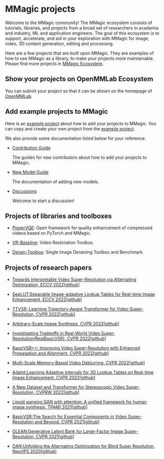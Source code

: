 # MMagic projects

Welcome to the MMagic community!
The MMagic ecosystem consists of tutorials, libraries, and projects from a broad set of researchers in academia and industry, ML and application engineers.
The goal of this ecosystem is to support, accelerate, and aid in your exploration with MMagic for image, video, 3D content generation, editing and processing.

Here are a few projects that are built upon MMagic. They are examples of how to use MMagic as a library, to make your projects more maintainable.
Please find more projects in [MMagic Ecosystem](https://openmmlab.com/ecosystem).

## Show your projects on OpenMMLab Ecosystem

You can submit your project so that it can be shown on the homepage of [OpenMMLab](https://openmmlab.com/ecosystem).

## Add example projects to MMagic

Here is an [example project](../../../projects/example_project) about how to add your projects to MMagic.
You can copy and create your own project from the [example project](../../../projects/example_project).

We also provide some documentation listed below for your reference:

- [Contribution Guide](https://mmagic.readthedocs.io/en/latest/community/contributing.html)

  The guides for new contributors about how to add your projects to MMagic.

- [New Model Guide](https://mmagic.readthedocs.io/en/latest/howto/models.html)

  The documentation of adding new models.

- [Discussions](https://github.com/open-mmlab/mmagic/discussions)

  Welcome to start a discussion!

## Projects of libraries and toolboxes

- [PowerVQE](https://github.com/ryanxingql/powervqe): Open framework for quality enhancement of compressed videos based on PyTorch and MMagic.

- [VR-Baseline](https://github.com/linjing7/VR-Baseline): Video Restoration Toolbox.

- [Derain-Toolbox](https://github.com/biubiubiiu/derain-toolbox): Single Image Deraining Toolbox and Benchmark

## Projects of research papers

- [Towards Interpretable Video Super-Resolution via Alternating Optimization, ECCV 2022](https://arxiv.org/abs/2207.10765)[\[github\]](https://github.com/caojiezhang/DAVSR)

- [SepLUT:Separable Image-adaptive Lookup Tables for Real-time Image Enhancement, ECCV 2022](https://arxiv.org/abs/2207.08351)[\[github\]](https://github.com/ImCharlesY/SepLUT)

- [TTVSR: Learning Trajectory-Aware Transformer for Video Super-Resolution, CVPR 2022](https://arxiv.org/abs/2204.04216)[\[github\]](https://github.com/researchmm/TTVSR)

- [Arbitrary-Scale Image Synthesis, CVPR 2022](https://arxiv.org/pdf/2204.02273.pdf)[\[github\]](https://github.com/vglsd/ScaleParty)

- [Investigating Tradeoffs in Real-World Video Super-Resolution(RealBasicVSR), CVPR 2022](https://arxiv.org/abs/2111.12704)[\[github\]](https://github.com/ckkelvinchan/RealBasicVSR)

- [BasicVSR++: Improving Video Super-Resolution with Enhanced Propagation and Alignment, CVPR 2022](https://arxiv.org/abs/2104.13371)[\[github\]](https://github.com/ckkelvinchan/BasicVSR_PlusPlus)

- [Multi-Scale Memory-Based Video Deblurring, CVPR 2022](https://arxiv.org/abs/2204.02977)[\[github\]](https://github.com/jibo27/MemDeblur)

- [AdaInt:Learning Adaptive Intervals for 3D Lookup Tables on Real-time Image Enhancement, CVPR 2022](https://arxiv.org/abs/2204.13983)[\[github\]](https://github.com/ImCharlesY/AdaInt)

- [A New Dataset and Transformer for Stereoscopic Video Super-Resolution, CVPRW 2022](https://openaccess.thecvf.com/content/CVPR2022W/NTIRE/papers/Imani_A_New_Dataset_and_Transformer_for_Stereoscopic_Video_Super-Resolution_CVPRW_2022_paper.pdf)[\[github\]](https://github.com/H-deep/Trans-SVSR)

- [Liquid warping GAN with attention: A unified framework for human image synthesis, TPAMI 2021](https://arxiv.org/pdf/2011.09055.pdf)[\[github\]](https://github.com/iPERDance/iPERCore)

- [BasicVSR:The Search for Essential Components in Video Super-Resolution and Beyond, CVPR 2021](https://arxiv.org/abs/2012.02181)[\[github\]](https://github.com/ckkelvinchan/BasicVSR-IconVSR)

- [GLEAN:Generative Latent Bank for Large-Factor Image Super-Resolution, CVPR 2021](https://arxiv.org/abs/2012.00739)[\[github\]](https://github.com/ckkelvinchan/GLEAN)

- [DAN:Unfolding the Alternating Optimization for Blind Super Resolution, NeurIPS 2020](https://arxiv.org/abs/2010.02631v4)[\[github\]](https://github.com/AlexZou14/DAN-Basd-on-Openmmlab)
